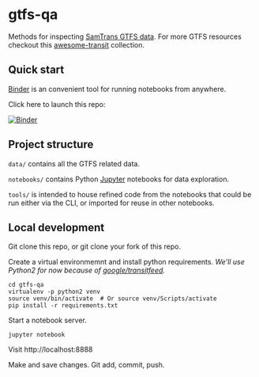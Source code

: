 # gtfs-qa

Methods for inspecting [SamTrans GTFS data](http://www.samtrans.com/developer.html). 
For more GTFS resources checkout this [awesome-transit](https://github.com/CUTR-at-USF/awesome-transit) collection.


## Quick start

[Binder](https://mybinder.org) is an convenient tool for running notebooks from anywhere. 

Click here to launch this repo:

[![Binder](https://mybinder.org/badge.svg)](https://mybinder.org/v2/gh/SamTrans/gtfs-qa/master)


## Project structure

`data/` contains all the GTFS related data.

`notebooks/` contains Python [Jupyter](https://jupyter.org/) notebooks for data exploration.

`tools/` is intended to house refined code from the notebooks that could be run 
either via the CLI, or imported for reuse in other notebooks. 


## Local development

Git clone this repo, or git clone your fork of this repo.

Create a virtual environmemnt and install python requirements. 
*We'll use Python2 for now because of [google/transitfeed](https://github.com/google/transitfeed).*
```
cd gtfs-qa
virtualenv -p python2 venv
source venv/bin/activate  # Or source venv/Scripts/activate 
pip install -r requirements.txt
```

Start a notebook server.
```
jupyter notebook
```

Visit http://localhost:8888

Make and save changes. Git add, commit, push. 
